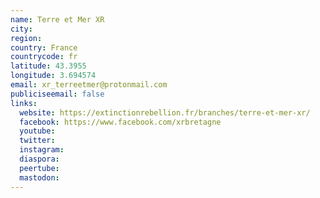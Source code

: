 ```yaml
---
name: Terre et Mer XR
city:
region:
country: France
countrycode: fr
latitude: 43.3955
longitude: 3.694574
email: xr_terreetmer@protonmail.com
publiciseemail: false
links:
  website: https://extinctionrebellion.fr/branches/terre-et-mer-xr/
  facebook: https://www.facebook.com/xrbretagne
  youtube:
  twitter:
  instagram:
  diaspora:
  peertube:
  mastodon:
---
```

